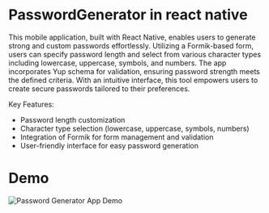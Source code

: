 # PasswordGenerator in react native

This mobile application, built with React Native, enables users to generate strong and custom passwords effortlessly. Utilizing a Formik-based form, users can specify password length and select from various character types including lowercase, uppercase, symbols, and numbers. The app incorporates Yup schema for validation, ensuring password strength meets the defined criteria. With an intuitive interface, this tool empowers users to create secure passwords tailored to their preferences.

Key Features:

   * Password length customization
   * Character type selection (lowercase, uppercase, symbols, numbers)
   * Integration of Formik for form management and validation
   * User-friendly interface for easy password generation

# Demo

![Password Generator App Demo](https://github.com/inteshar/PasswordGenerator-in-react-native/assets/61649055/0c6f541c-3af2-46e9-891f-951e272ffb59)
